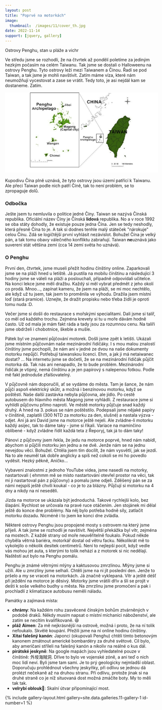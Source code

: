 ```yaml
---
layout: post
title: "Poprvé na motorkách"
image:
  thumbnail:  /images/11/cover_th.jpg
date: 2022-11-14
support: [jquery, gallery]
---
```


Ostrovy Penghu, stan u pláže a vichr 

Ve středu jsme se rozhodli, že na čtvrtek až pondělí poletíme za jediným hezkým počasím na celém Taiwanu. Tak jsme se dostali o Halloweenu na ostrovy Penghu. Tyto ostrovy leží mezi Taiwanem a Čínou. Řadí se pod Taiwan, a tak jsme je mohli navštívit. Zatím máme víza, které nám neumožňují vycestovat a zase se vrátit. Tedy toto, je asi nejdál kam se dostaneme. Zatím. 


<img src="/images/11/location.png" alt="Location of penghu">

Kupodivu Čína plně uznává, že tyto ostrovy jsou území patřící k Taiwanu. Ale přeci Taiwan podle nich patří Číně, tak to není problém, se to zpropaguje dolů. 

### Odbočka
Ješte jsem tu nemluvila o politice jedné Číny. Taiwan se nazývá Čínská republika. Oficiální název Číny je Čínská **lidová** republika. No a v roce 1992 se oba státy dohodly, že existuje pouze jedna Čína. Jen se tedy neshodly, která přesně Čína to je. A tak si dodnes tenhle malý státeček "nárokuje" celou Čínu. Zdá se logičtější první vyhlásit nezávislot. Bohužel Čína je velký pán, a tak tomu obavy válečného konfliktu zabraňují. Taiwan **ne**uznává jako suverení stát většina zemí (cca 14 zemí světa ho uznává). 
 

### O Penghu
První den, čtvrtek, jsme museli přežít hodinu čínštiny online. Zaparkovali jsme se na pláži hned u letiště. Já pustila na mobilu čínštinu a následující 3 hodiny jsme se váleli na pláži a poslouchali, případně odpovídali učitelce. Na konci lekce jsme měli dražbu. Každý si měl vybrat předmět z jeho okolí co prodá. Mnoo..., zapínat kameru, že jsem na pláži, se mi moc nechtělo, ale když už tu jsem, tak jsem to proměnila ve výhodu. Dražila jsem místní loď (stará pramice). Uznejte, že dražit propisku nebo třeba židli je oproti tomu nuda :D.

Večer jsme si došli do restaurace s mořskými specialitami. Dali jsme si talíř, co měl od každého trochu. Zejména krevety si tu u moře dávám hodně často. Už od mala je mám fakt ráda a tady jsou za rozumnou cenu. Na talíři jsme obdrželi i chobotnice, škeble a mušle.

Pátek byl ve znamení půjčování motorek. Došli jsme zpět k letišti. Ukázali jsme místním půjčovnám naše mezinárodní řidičáky. I s mou malou znalostí čínštiny jsme pochopili, že nám ani v jedné ze dvou na naše dokumenty motorku nepůjčí. Potřebují taiwanskou licenci. Ehm, a jak ji má netaiwanec dostat? ... Na internetu jsme se dočetli, že se na mezinárodní řidičák půjčit motorka dá. Tak nás ani nenapadlo, že to bude problém. Mezinárodní řidičák je vtipný, nemá čínštinu a je jen papírový s nalepenou fotkou. Podle mě fakt jednoduše zfalšovatelný.

V půjčovně nám doporučili, ať se vydáme do města. Tam je šance, že nám půjčí aspoň elektrický skůtr, a možná i benzínovou motorku, když se poštěstí. Naše další zastávka nebyla půjčovna, ale jídlo. Po cestě autobusem do hlavního města Magong jsme vyhládli. Z restaurace jsme si vyhlídli půjčovnu přímo naproti. Ve městě motorky půjčuje snad každý druhý. A hned na 3. pokus se nám poštěstilo. Podepsali jsme nějaké papíry v čínštině, zaplatili (300 NTD za motorku za den, slušné) a nastala výzva - odjet. Ani já ani David jsme na motorce ještě nejeli. Ale zvládne-li motorku každý asijec, tak to dáme taky - jsme si říkali. Variace na maminčino oblíbené - když zvládne řídit každá teta z Řeporyj, tak já to dám taky!

Pánovi z půjčovny jsem řekla, že jedu na motorce poprvé, hned nám nabídl, abychom si půjčili motorku jen jednu a ne dvě. Jenže nám se na jednu nevejdou věci. Bohužel. Chtěla jsem tím docílít, že nám vysvětlí, jak se jezdí. Na to ale neuměl tak dobře anglicky a spíš než cokoli se mi ho povedlo vyděsit. Hezký pěkně, Aničko...  

Vybaveni znalostmi z jednoho YouTube videa, jsme nasedli na motorky, nastartovali ( ehmmm mě se místo nastartování otevřel prostor na věci, tak mi ji nastartoval pán z půjčovny) a pomalu jsme odjeli. Zděšený pán se za námi nejspíš ještě chvíli koukal - co je to za blázny. Půjčují si motorku na 4 dny a nikdy na ní neseděli.

Jízda na motorce se ukázala být jednoduchá. Takové rychlejší kolo, bez šlapání. Rychlost se určovala na pravé ruce otáčením. Jen stojánek mi dělal ještě do konce dne problémy. Na něj bylo potřeba hodně síly, zatlačit motorku dozadu. Nicméně i to jsem ke konci dne zvládla.

Některé ostrovy Penghu jsou propojené mosty s ostrovem na který jsme přijeli. A tak jsme se rozhodli je navštívit. Největší překážka byl vítr, zejména na mostech. Z každé strany od moře neuvěřitelně foukalo. Pokud někde chyběla větrná bariéra, motorkář dostal od větru facku. Několikrát mě to vykolejilo o několik desítek centimetrů. Není to nejlepší pocit, když vedle vás mohou jet auta, s kterými to tolik nehází a z motorek si nic nedělají. Naštěstí aut bylo na Penghu pomálu.

Penghu je známé větrnými mlýny a kaktusovou zmrzlinou. Mlýny jsme si užili. Ale u zmrzliny jsme selhali. Chtěli jsme na ni jít poslední den. Jenže to pršelo a my se vraceli na motorkách. Já značně vyklepaná. Vítr a ještě déšť při ježdění na motorce je děsivý. Motorky jsme vrátili dřív a šli se projít v dešti k soše velkého budhy u města. Na zmrzlinu jsme promočení a pak i prochladlí z klimatizace autobusu neměli náladu.


Památky a zajímavá místa:
- **chrámy**: Na každém rohu zasvěcené čínským bohům ztvárněných v podobě draků. Někdy musím napsat o místní míchanici náboženství, ale zatím se necítím kvalifikovaně. 😆
- **pláž Aimen**:  Za mě nejkrásnější na ostrově, možná i proto, že na ní tolik nefoukalo. Skvělé koupání. Přežili jsme na ní online hodinu čínštiny.
- **Xitai falešný kanón**: Japonci (okupovali Penghu) chtěli tímto betonovým kanonem zmátnout americké bombardéry za druhé světové. Cíl bylo, aby američani stříleli na falešný kanón a nikoliv na reálné o kus dál.
- **pirátské jeskyně**: Na google mapách jsou vyhledatelné pouze v čínštině: 外垵海賊洞. Dříve to bylo ve vojenské zóně, a ani teď o nich moc lidí neví. Byli jsme tam sami. Je to prý geologicky nejmladší oblast. Doporučuju prohlédnout všechny jeskyňky, při odlivu se jednou dá prolézt nečekaně až na druhou stranu. Při odlivu, protože jinak si na druhé straně co je níž situovaná dost možná zmáčíte boty. My to měli tak tak.
- **velrybí oblouk**🐳: Skalní útvar připomínající most.

{% include gallery-layout.html gallery=site.data.galleries.11-gallery-1 id-number=1 %}

